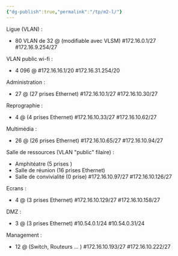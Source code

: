 ```yaml
---
{"dg-publish":true,"permalink":"/tp/m2-l/"}
---
```


Ligue (VLAN) :
- 80 VLAN de 32 @ (modifiable avec VLSM)
#172.16.0.1/27 #172.16.9.254/27

VLAN public wi-fi :
- 4 096 @ 
#172.16.16.1/20 #172.16.31.254/20

Administration : 
- 27 @ (27 prises Ethernet)
#172.16.10.1/27 #172.16.10.30/27

Reprographie : 
- 4 @ (4 prises Ethernet)
#172.16.10.33/27 #172.16.10.62/27

Multimédia :
- 26 @ (26 prises Ethernet)
#172.16.10.65/27 #172.16.10.94/27

Salle de ressources (VLAN "public" filaire) :
 - Amphitéatre (5 prises )
 - Salle de réunion (16 prises Ethernet)
 - Salle de convivialité (0 prise)
#172.16.10.97/27 #172.16.10.126/27

Ecrans :
- 4 @ (3 prises Ethernet)
#172.16.10.129/27 #172.16.10.158/27

DMZ : 
- 3 @ (3 prises Ethernet)
#10.54.0.1/24 #10.54.0.31/24

Management : 
- 12 @ (Switch, Routeurs ... )
#172.16.10.193/27 #172.16.10.222/27
